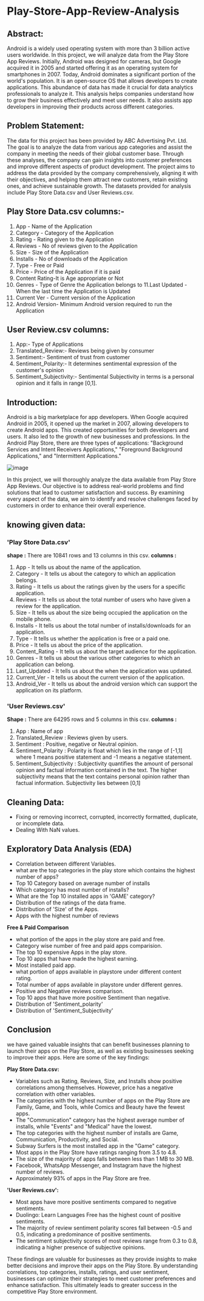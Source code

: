 # Play-Store-App-Review-Analysis

## **Abstract:**
Android is a widely used operating system with more than 3 billion active users worldwide. In this project, we will analyze data from the Play Store App Reviews. Initially, Android was designed for cameras, but Google acquired it in 2005 and started offering it as an operating system for smartphones in 2007. Today, Android dominates a significant portion of the world's population. It is an open-source OS that allows developers to create applications. This abundance of data has made it crucial for data analytics professionals to analyze it. This analysis helps companies understand how to grow their business effectively and meet user needs. It also assists app developers in improving their products across different categories.

## Problem Statement:
The data for this project has been provided by ABC Advertising Pvt. Ltd. The goal is to analyze the data from various app categories and assist the company in meeting the needs of their global customer base. Through these analyses, the company can gain insights into customer preferences and improve different aspects of product development. The project aims to address the data provided by the company comprehensively, aligning it with their objectives, and helping them attract new customers, retain existing ones, and achieve sustainable growth. The datasets provided for analysis include Play Store Data.csv and User Reviews.csv.

## Play Store Data.csv columns:-
1. App - Name of the Application
2. Category - Category of the Application
3. Rating - Rating given to the Application
4. Reviews - No of reviews given to the Application
5. Size - Size of the Application
6. Installs - No of downloads of the Application
7. Type - Free or Paid
8. Price - Price of the Application if it is paid
9. Content Rating-It is Age appropriate or Not
10. Genres - Type of Genre the Application belongs to 11.Last Updated - When the last time the Application is Updated
11. Current Ver - Current version of the Application
12. Android Version- Minimum Android version required to run the Application

## User Review.csv columns:
1. App:- Type of Applications
2. Translated_Review:- Reviews being given by consumer
3. Sentiment:- Sentiment of trust from customer
4. Sentiment_Polarity:- It determines sentimental expression of the customer's opinion
5. Sentiment_Subjectivity:- Sentimental Subjectivity in terms is a personal opinion and it falls in range [0,1].

## Introduction:
Android is a big marketplace for app developers. When Google acquired Android in 2005, it opened up the market in 2007, allowing developers to create Android apps. This created opportunities for both developers and users. It also led to the growth of new businesses and professions. In the Android Play Store, there are three types of applications: "Background Services and Intent Receivers Applications," "Foreground Background Applications," and "Intermittent Applications."

![image](https://github.com/kuldeep-sngh/Play-Store-App-Review-Analysis/assets/112714096/b1c2eec1-f4ba-4b6c-a582-d52c62f8f66f)

In this project, we will thoroughly analyze the data available from Play Store App Reviews. Our objective is to address real-world problems and find solutions that lead to customer satisfaction and success. By examining every aspect of the data, we aim to identify and resolve challenges faced by customers in order to enhance their overall experience.

## knowing given data:
### **'Play Store Data.csv'**
**shape :** There are 10841 rows and 13 columns in this csv.
**columns :**
1. App - It tells us about the name of the application.
2. Category - It tells us about the category to which an application belongs.
3. Rating - It tells us about the ratings given by the users for a specific application.
4. Reviews - It tells us about the total number of users who have given a review for the application.
5. Size - It tells us about the size being occupied the application on the mobile phone.
6. Installs - It tells us about the total number of installs/downloads for an application.
7. Type - It tells us whether the application is free or a paid one.
8. Price - It tells us about the price of the application.
9. Content_Rating - It tells us about the target audience for the application.
10. Genres - It tells us about the various other categories to which an application can belong.
11. Last_Updated - It tells us about the when the application was updated.
12. Current_Ver - It tells us about the current version of the application.
13. Android_Ver - It tells us about the android version which can support the application on its platform.

### **'User Reviews.csv'**
**Shape :** There are 64295 rows and 5 columns in this csv.
**columns :** 
1. App : Name of app 
2. Translated_Review : Reviews given by users.
3. Sentiment : Positive, negative or Neutral opinion.
4. Sentiment_Polarity : Polarity is float which lies in the range of [-1,1] where 1 means positive statement and -1 means a negative statement.
5. Sentiment_Subjectivity : Subjectivity quantifies the amount of personal opinion and factual information contained in the text. The higher subjectivity means that the text contains personal opinion rather than factual information. Subjectivity lies between [0,1]

## Cleaning Data:
* Fixing or removing incorrect, corrupted, incorrectly formatted, duplicate, or incomplete data.
* Dealing With NaN values.

## Exploratory Data Analysis (EDA)
* Correlation between different Variables.
* what are the top categories in the play store which contains the highest number of apps?
* Top 10 Category based on average number of installs
* Which category has most number of installs?
* What are the Top 10 installed apps in 'GAME' category?
* Distribution of the ratings of the data frame.
* Distribution of 'Size' of the Apps.
* Apps with the highest number of reviews
  
**Free & Paid Comparison**
* what portion of the apps in the play store are paid and free.
* Category wise number of free and paid apps comparision.
* The top 10 expensive Apps in the play store.
* Top 10 apps that have made the highest earning.
* Most installed paid app.
* what portion of apps available in playstore under different content rating.
* Total number of apps available in playstore under different genres.
* Positive and Negative reviews comparison.
* Top 10 apps that have more positive Sentiment than negative.
* Distribution of 'Sentiment_polarity'
* Distribution of 'Sentiment_Subjectivity'

## Conclusion

we have gained valuable insights that can benefit businesses planning to launch their apps on the Play Store, as well as existing businesses seeking to improve their apps. Here are some of the key findings:

**Play Store Data.csv:**
* Variables such as Rating, Reviews, Size, and Installs show positive correlations among themselves. However, price has a negative correlation with other variables.
* The categories with the highest number of apps on the Play Store are Family, Game, and Tools, while Comics and Beauty have the fewest apps.
* The "Communication" category has the highest average number of installs, while "Events" and "Medical" have the lowest.
* The top categories with the highest number of installs are Game, Communication, Productivity, and Social.
* Subway Surfers is the most installed app in the "Game" category.
* Most apps in the Play Store have ratings ranging from 3.5 to 4.8.
* The size of the majority of apps falls between less than 1 MB to 30 MB.
* Facebook, WhatsApp Messenger, and Instagram have the highest number of reviews.
* Approximately 93% of apps in the Play Store are free.

**'User Reviews.csv':**
* Most apps have more positive sentiments compared to negative sentiments.
* Duolingo: Learn Languages Free has the highest count of positive sentiments.
* The majority of review sentiment polarity scores fall between -0.5 and 0.5, indicating a predominance of positive sentiments.
* The sentiment subjectivity scores of most reviews range from 0.3 to 0.8, indicating a higher presence of subjective opinions.

These findings are valuable for businesses as they provide insights to make better decisions and improve their apps on the Play Store. By understanding correlations, top categories, installs, ratings, and user sentiment, businesses can optimize their strategies to meet customer preferences and enhance satisfaction. This ultimately leads to greater success in the competitive Play Store environment.


